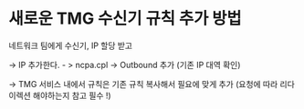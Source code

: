 # 새로운 TMG 수신기 규칙 추가 방법

네트워크 팀에게 수신기, IP 할당 받고

-> IP 추가한다. - > ncpa.cpl -> Outbound 추가 (기존 IP 대역 확인)

-> TMG 서비스 내에서 규칙은 기존 규칙 복사해서 필요에 맞게 추가
(요청에 따라 리다이렉션 해야하는지 참고 필수 !)


